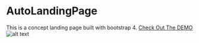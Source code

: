 # AutoLandingPage
This is a concept landing page built with bootstrap 4.
[Check Out The DEMO](https://coderhub.github.io/AutoLandingPage/)
![alt text](https://github.com/coderhub/AutoLandingPage/edit/master/img/pageicon.png "App Landing Page ")
